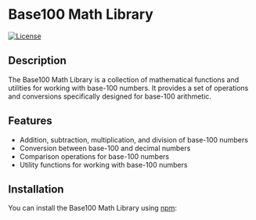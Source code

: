 # Base100 Math Library

[![License](https://img.shields.io/badge/license-ISC-red.svg)](https://opensource.org/license/isc-license-txt)

## Description

The Base100 Math Library is a collection of mathematical functions and utilities for working with base-100 numbers. It provides a set of operations and conversions specifically designed for base-100 arithmetic.

## Features

- Addition, subtraction, multiplication, and division of base-100 numbers
- Conversion between base-100 and decimal numbers
- Comparison operations for base-100 numbers
- Utility functions for working with base-100 numbers

## Installation

You can install the Base100 Math Library using [npm](https://www.npmjs.com/):
